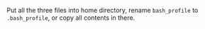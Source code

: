 Put all the three files into home directory, rename `bash_profile` to `.bash_profile`, or copy all contents in there.
